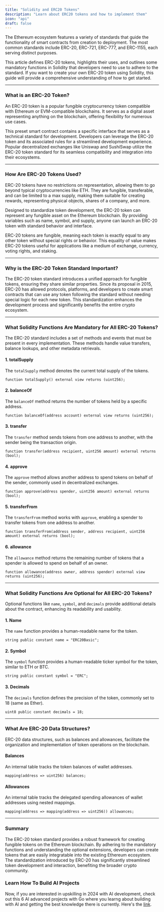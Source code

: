 ```yaml
---
title: "Solidity and ERC20 Tokens"
description: "Learn about ERC20 tokens and how to implement them"
icon: "api"
draft: false
---
```


The Ethereum ecosystem features a variety of standards that guide the functionality of smart contracts from creation to deployment. The most common standards include ERC-20, ERC-721, ERC-777, and ERC-1155, each serving distinct purposes.

This article defines ERC-20 tokens, highlights their uses, and outlines some mandatory functions in Solidity that developers need to use to adhere to the standard. If you want to create your own ERC-20 token using Solidity, this guide will provide a comprehensive understanding of how to get started.

---

### What is an ERC-20 Token?

An ERC-20 token is a popular fungible cryptocurrency token compatible with Ethereum or EVM-compatible blockchains. It serves as a digital asset representing anything on the blockchain, offering flexibility for numerous use cases.

This preset smart contract contains a specific interface that serves as a technical standard for development. Developers can leverage the ERC-20 token and its associated rules for a streamlined development experience. Popular decentralized exchanges like Uniswap and SushiSwap utilize the ERC-20 token standard for its seamless compatibility and integration into their ecosystems.

---

### How Are ERC-20 Tokens Used?

ERC-20 tokens have no restrictions on representation, allowing them to go beyond typical cryptocurrencies like ETH. They are fungible, transferable, and can be limited to a max supply, making them suitable for creating rewards, representing physical objects, shares of a company, and more.

Designed to standardize token development, the ERC-20 token can represent any fungible asset on the Ethereum blockchain. By providing variables such as name, symbol, and supply, anyone can launch an ERC-20 token with standard behavior and interface.

ERC-20 tokens are fungible, meaning each token is exactly equal to any other token without special rights or behavior. This equality of value makes ERC-20 tokens useful for applications like a medium of exchange, currency, voting rights, and staking.

---

### Why is the ERC-20 Token Standard Important?

The ERC-20 token standard introduces a unified approach for fungible tokens, ensuring they share similar properties. Since its proposal in 2015, ERC-20 has allowed protocols, platforms, and developers to create smart contracts that can use any token following the standard without needing special logic for each new token. This standardization enhances the development process and significantly benefits the entire crypto ecosystem.

---

### What Solidity Functions Are Mandatory for All ERC-20 Tokens?

The ERC-20 standard includes a set of methods and events that must be present in every implementation. These methods handle value transfers, balance lookups, and other metadata retrievals.

#### 1. totalSupply

The `totalSupply` method denotes the current total supply of the tokens.

```solidity
function totalSupply() external view returns (uint256);
```

#### 2. balanceOf

The `balanceOf` method returns the number of tokens held by a specific address.

```solidity
function balanceOf(address account) external view returns (uint256);
```

#### 3. transfer

The `transfer` method sends tokens from one address to another, with the sender being the transaction origin.

```solidity
function transfer(address recipient, uint256 amount) external returns (bool);
```

#### 4. approve

The `approve` method allows another address to spend tokens on behalf of the sender, commonly used in decentralized exchanges.

```solidity
function approve(address spender, uint256 amount) external returns (bool);
```

#### 5. transferFrom

The `transferFrom` method works with `approve`, enabling a spender to transfer tokens from one address to another.

```solidity
function transferFrom(address sender, address recipient, uint256 amount) external returns (bool);
```

#### 6. allowance

The `allowance` method returns the remaining number of tokens that a spender is allowed to spend on behalf of an owner.

```solidity
function allowance(address owner, address spender) external view returns (uint256);
```

---

### What Solidity Functions Are Optional for All ERC-20 Tokens?

Optional functions like `name`, `symbol`, and `decimals` provide additional details about the contract, enhancing its readability and usability.

#### 1. Name

The `name` function provides a human-readable name for the token.

```solidity
string public constant name = "ERC20Basic";
```

#### 2. Symbol

The `symbol` function provides a human-readable ticker symbol for the token, similar to ETH or BTC.

```solidity
string public constant symbol = "ERC";
```

#### 3. Decimals

The `decimals` function defines the precision of the token, commonly set to 18 (same as Ether).

```solidity
uint8 public constant decimals = 18;
```

---

### What Are ERC-20 Data Structures?

ERC-20 data structures, such as balances and allowances, facilitate the organization and implementation of token operations on the blockchain.

#### Balances

An internal table tracks the token balances of wallet addresses.

```solidity
mapping(address => uint256) balances;
```

#### Allowances

An internal table tracks the delegated spending allowances of wallet addresses using nested mappings.

```solidity
mapping(address => mapping(address => uint256)) allowances;
```

---

### Summary

The ERC-20 token standard provides a robust framework for creating fungible tokens on the Ethereum blockchain. By adhering to the mandatory functions and understanding the optional extensions, developers can create tokens that are easily integratable into the existing Ethereum ecosystem. The standardization introduced by ERC-20 has significantly streamlined token development and interaction, benefiting the broader crypto community.

### Learn How To Build AI Projects

Now, if you are interested in upskilling in 2024 with AI development, check out this 6 AI advanced projects with Go where you learng about building with AI and getting the best knowledge there is currently. Here's the [link](https://akhilsharmatech.gumroad.com/l/zgxqq).
